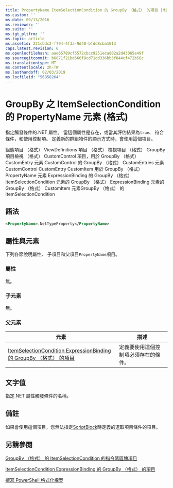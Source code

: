 ```yaml
---
title: PropertyName ItemSelectionCondition 的 GroupBy （格式） 的項目 |Microsoft Docs
ms.custom: ''
ms.date: 09/13/2016
ms.reviewer: ''
ms.suite: ''
ms.tgt_pltfrm: ''
ms.topic: article
ms.assetid: 221cbdc2-f794-4f3a-9d40-bfdd8cba1013
caps.latest.revision: 6
ms.openlocfilehash: aae65789cf5572cbcc9251eca802a2d43065e49f
ms.sourcegitcommit: b6871f21bd666f9cd71dd336bb3f844cf472b56c
ms.translationtype: MT
ms.contentlocale: zh-TW
ms.lasthandoff: 02/03/2019
ms.locfileid: "56858264"
---
```

# <a name="propertyname-element-for-itemselectioncondition-for-groupby-format"></a>GroupBy 之 ItemSelectionCondition 的 PropertyName 元素 (格式)

指定觸發條件的.NET 屬性。 當這個屬性是存在，或當其評估結果為`true`、 符合條件，和使用控制項。 定義新的群組物件的顯示方式時，會使用這個項目。

組態項目 （格式） ViewDefinitions 項目 （格式） 檢視項目 （格式） GroupBy 項目檢視 （格式） CustomControl 項目，用於 GroupBy （格式） CustomEntry 元素 CustomControl 的 GroupBy （格式） CustomEntries 元素CustomControl CustomEntry CustomItem 用於 GroupBy （格式） PropertyName 元素 ExpressionBinding 的 GroupBy （格式） ItemSelectionCondition 元素的 GroupBy （格式） ExpressionBinding 元素的 GroupBy （格式） CustomItem 元素GroupBy （格式） 的 ItemSelectionCondition

## <a name="syntax"></a>語法

```xml
<PropertyName>.NetTypeProperty</PropertyName>
```

## <a name="attributes-and-elements"></a>屬性與元素

下列各節說明屬性、 子項目和父項目`PropertyName`項目。

### <a name="attributes"></a>屬性

無。

### <a name="child-elements"></a>子元素

無。

### <a name="parent-elements"></a>父元素

|元素|描述|
|-------------|-----------------|
|[ItemSelectionCondition ExpressionBinding 的 GroupBy （格式） 的項目](./itemselectioncondition-element-for-expressionbinding-for-groupby-format.md)|定義要使用這個控制項必須存在的條件。|

## <a name="text-value"></a>文字值

指定.NET 屬性觸發條件的名稱。

## <a name="remarks"></a>備註

如果會使用這個項目，您無法指定[ScriptBlock](./scriptblock-element-for-itemselectioncondition-for-groupby-format.md)時定義的選取項目條件的項目。

## <a name="see-also"></a>另請參閱

[GroupBy （格式） 的 ItemSelectionCondition 的指令碼區塊項目](./scriptblock-element-for-itemselectioncondition-for-groupby-format.md)

[ItemSelectionCondition ExpressionBinding 的 GroupBy （格式） 的項目](./itemselectioncondition-element-for-expressionbinding-for-groupby-format.md)

[撰寫 PowerShell 格式化檔案](./writing-a-powershell-formatting-file.md)
